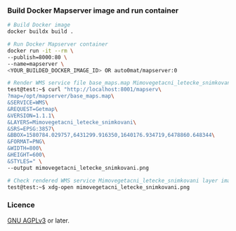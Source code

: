 ### Build Docker Mapserver image and run container

```bash
# Build Docker image
docker buildx build .

# Run Docker Mapserver container
docker run -it --rm \
--publish=8000:80 \
--name=mapserver \
<YOUR_BUILDED_DOCKER_IMAGE_ID> OR auto0mat/mapserver:0

# Render WMS service file base_maps.map Mimovegetacni_letecke_snimkovani layer image
test@test:~$ curl "http://localhost:8001/mapserv\
?map=/opt/mapserver/base_maps.map\
&SERVICE=WMS\
&REQUEST=Getmap\
&VERSION=1.1.1\
&LAYERS=Mimovegetacni_letecke_snimkovani\
&SRS=EPSG:3857\
&BBOX=1580784.029757,6431299.916350,1640176.934719,6478860.648344\
&FORMAT=PNG\
&WIDTH=800\
&HEIGHT=600\
&STYLES=" \
--output mimovegetacni_letecke_snimkovani.png

# Check rendered WMS service Mimovegetacni_letecke_snimkovani layer image
test@test:~$ xdg-open mimovegetacni_letecke_snimkovani.png
```

### Licence

[GNU AGPLv3](https://www.gnu.org/licenses/agpl-3.0.en.html) or later.
